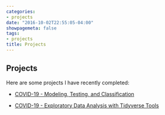 ```yaml
---
categories:
- projects
date: "2016-10-02T22:55:05-04:00"
showpagemeta: false
tags:
- projects
title: Projects
---
```

## Projects 

Here are some projects I have recently completed:

- [COVID-19 - Modeling, Testing, and Classification](/project2/)

- [COVID-19 - Exploratory Data Analysis with Tidyverse Tools](/project1/)
